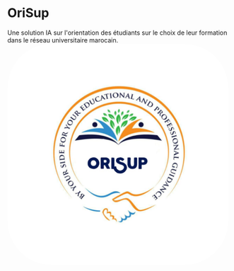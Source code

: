 # OriSup
Une solution IA sur l'orientation des étudiants sur le choix de leur formation dans le réseau universitaire marocain.
<img src="img/logo_orisup.jpg" alt="Image de Logo" width="500" style="border-radius:100px;">

